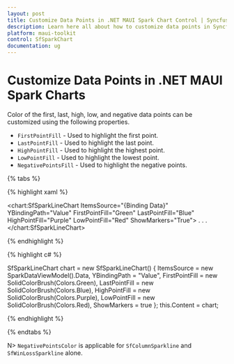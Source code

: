 ```yaml
---
layout: post
title: Customize Data Points in .NET MAUI Spark Chart Control | Syncfusion
description: Learn here all about how to customize data points in Syncfusion .NET MAUI Spark Charts (SfSparkChart) control and more.
platform: maui-toolkit
control: SfSparkChart
documentation: ug
---
```


# Customize Data Points in .NET MAUI Spark Charts

Color of the first, last, high, low, and negative data points can be customized using the following properties.

* `FirstPointFill` - Used to highlight the first point.
* `LastPointFill` - Used to highlight the last point.
* `HighPointFill` - Used to highlight the highest point.
* `LowPointFill` - Used to highlight the lowest point.
* `NegativePointsFill` - Used to highlight the negative points.

{% tabs %}

{% highlight xaml %}

<chart:SfSparkLineChart ItemsSource="{Binding Data}" 
                    YBindingPath="Value"
                    FirstPointFill="Green"
                    LastPointFill="Blue"
                    HighPointFill="Purple"
                    LowPointFill="Red"
                    ShowMarkers="True">
. . .
</chart:SfSparkLineChart>

{% endhighlight %}

{% highlight c# %}

SfSparkLineChart chart = new SfSparkLineChart()
{
    ItemsSource = new SparkDataViewModel().Data,
    YBindingPath = "Value",
    FirstPointFill = new SolidColorBrush(Colors.Green),
    LastPointFill = new SolidColorBrush(Colors.Blue),
    HighPointFill = new SolidColorBrush(Colors.Purple),
    LowPointFill = new SolidColorBrush(Colors.Red),
    ShowMarkers = true
};
this.Content = chart;

{% endhighlight %}

{% endtabs %}

N> `NegativePointsColor` is applicable for `SfColumnSparkline` and `SfWinLossSparkline` alone.
